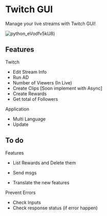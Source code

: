 # Twitch GUI
Manage your live streams with Twitch GUI!

![python_eVodfv5kU8](https://i.imgur.com/7p2SXrT.png))


## Features
Twitch 
- Edit Stream Info
- Run AD
- Number of Viewers (In Live)
- Create Clips [Soon implement with Async]
- Create Rewards
- Get total of Followers

Application
- Multi Language
- Update

## To do
Features
- List Rewards and Delete them
- Send msgs

- Translate the new features

Prevent Errors
- Check Inputs
- Check response status (if error happen)
